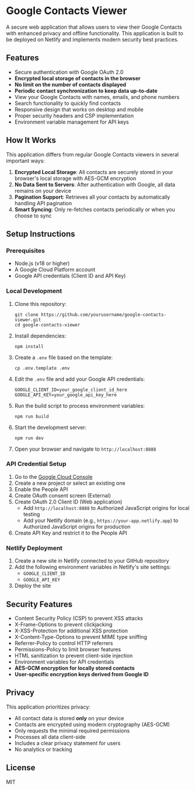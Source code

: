 # Google Contacts Viewer

A secure web application that allows users to view their Google Contacts with enhanced privacy and offline functionality. This application is built to be deployed on Netlify and implements modern security best practices.

## Features

- Secure authentication with Google OAuth 2.0
- **Encrypted local storage of contacts in the browser**
- **No limit on the number of contacts displayed**
- **Periodic contact synchronization to keep data up-to-date**
- View your Google Contacts with names, emails, and phone numbers
- Search functionality to quickly find contacts
- Responsive design that works on desktop and mobile
- Proper security headers and CSP implementation
- Environment variable management for API keys

## How It Works

This application differs from regular Google Contacts viewers in several important ways:

1. **Encrypted Local Storage**: All contacts are securely stored in your browser's local storage with AES-GCM encryption
2. **No Data Sent to Servers**: After authentication with Google, all data remains on your device
3. **Pagination Support**: Retrieves all your contacts by automatically handling API pagination
4. **Smart Syncing**: Only re-fetches contacts periodically or when you choose to sync

## Setup Instructions

### Prerequisites

- Node.js (v18 or higher)
- A Google Cloud Platform account
- Google API credentials (Client ID and API Key)

### Local Development

1. Clone this repository:
   ```
   git clone https://github.com/yourusername/google-contacts-viewer.git
   cd google-contacts-viewer
   ```

2. Install dependencies:
   ```
   npm install
   ```

3. Create a `.env` file based on the template:
   ```
   cp .env.template .env
   ```

4. Edit the `.env` file and add your Google API credentials:
   ```
   GOOGLE_CLIENT_ID=your_google_client_id_here
   GOOGLE_API_KEY=your_google_api_key_here
   ```

5. Run the build script to process environment variables:
   ```
   npm run build
   ```

6. Start the development server:
   ```
   npm run dev
   ```

7. Open your browser and navigate to `http://localhost:8888`

### API Credential Setup

1. Go to the [Google Cloud Console](https://console.cloud.google.com/)
2. Create a new project or select an existing one
3. Enable the People API
4. Create OAuth consent screen (External)
5. Create OAuth 2.0 Client ID (Web application)
   - Add `http://localhost:8888` to Authorized JavaScript origins for local testing
   - Add your Netlify domain (e.g., `https://your-app.netlify.app`) to Authorized JavaScript origins for production
6. Create API Key and restrict it to the People API

### Netlify Deployment

1. Create a new site in Netlify connected to your GitHub repository
2. Add the following environment variables in Netlify's site settings:
   - `GOOGLE_CLIENT_ID`
   - `GOOGLE_API_KEY`
3. Deploy the site

## Security Features

- Content Security Policy (CSP) to prevent XSS attacks
- X-Frame-Options to prevent clickjacking
- X-XSS-Protection for additional XSS protection
- X-Content-Type-Options to prevent MIME type sniffing
- Referrer-Policy to control HTTP referrers
- Permissions-Policy to limit browser features
- HTML sanitization to prevent client-side injection
- Environment variables for API credentials
- **AES-GCM encryption for locally stored contacts**
- **User-specific encryption keys derived from Google ID**

## Privacy

This application prioritizes privacy:
- All contact data is stored **only** on your device
- Contacts are encrypted using modern cryptography (AES-GCM)
- Only requests the minimal required permissions
- Processes all data client-side
- Includes a clear privacy statement for users
- No analytics or tracking

## License

MIT

